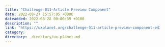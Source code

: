 ```yaml
---
title: "Challenge 011–Article Preview Component"
date: 2022-08-27 15:57:05 +0000
dateadded: 2022-08-28 00:00:39 +0100
description: ""
link: "https://uxplanet.org/challenge-011-article-preview-component-e439b286849e?source=rss----819cc2aaeee0---4"
category:
directory: _directory/ux-planet.md
---
```


